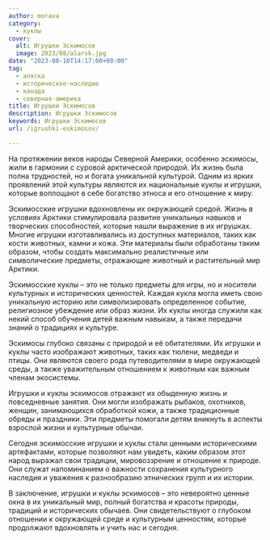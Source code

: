 ```yaml
---
author: morava
category:
  - куклы
cover:
  alt: Игрушки Эскимосов
  image: 2023/08/alarsk.jpg
date: "2023-08-10T14:17:00+00:00"
tag:
  - аляска
  - историческое-наследие
  - канада
  - северная-америка
title: Игрушки Эскимосов
description: Игрушки Эскимосов
keywords: Игрушки Эскимосов
url: /igrushki-eskimosov/

---
```

На протяжении веков народы Северной Америки, особенно эскимосы, жили в гармонии с суровой арктической природой. Их жизнь была полна трудностей, но и богата уникальной культурой. Одним из ярких проявлений этой культуры являются их национальные куклы и игрушки, которые воплощают в себе богатство этноса и его отношение к миру.

Эскимосские игрушки вдохновлены их окружающей средой. Жизнь в условиях Арктики стимулировала развитие уникальных навыков и творческих способностей, которые нашли выражение в их игрушках. Многие игрушки изготавливались из доступных материалов, таких как кости животных, камни и кожа. Эти материалы были обработаны таким образом, чтобы создать максимально реалистичные или символические предметы, отражающие животный и растительный мир Арктики.

Эскимосские куклы – это не только предметы для игры, но и носители культурных и исторических ценностей. Каждая кукла могла иметь свою уникальную историю или символизировать определенное событие, религиозное убеждение или образ жизни. Их куклы иногда служили как некий способ обучения детей важным навыкам, а также передачи знаний о традициях и культуре.

Эскимосы глубоко связаны с природой и её обитателями. Их игрушки и куклы часто изображают животных, таких как тюлени, медведи и птицы. Они являются своего рода путеводителями в мире окружающей среды, а также уважительным отношением к животным как важным членам экосистемы.

Игрушки и куклы эскимосов отражают их обыденную жизнь и повседневные занятия. Они могли изображать рыбаков, охотников, женщин, занимающихся обработкой кожи, а также традиционные обряды и праздники. Эти предметы помогали детям вникнуть в аспекты взрослой жизни и культурные обычаи.

Сегодня эскимосские игрушки и куклы стали ценными историческими артефактами, которые позволяют нам увидеть, каким образом этот народ выражал свои традиции, мировоззрение и отношение к природе. Они служат напоминанием о важности сохранения культурного наследия и уважения к разнообразию этнических групп и их истории.

В заключение, игрушки и куклы эскимосов – это невероятно ценные окна в их уникальный мир, полный богатства и красоты природы, традиций и исторических обычаев. Они свидетельствуют о глубоком отношении к окружающей среде и культурным ценностям, которые продолжают вдохновлять и учить нас и сегодня.
